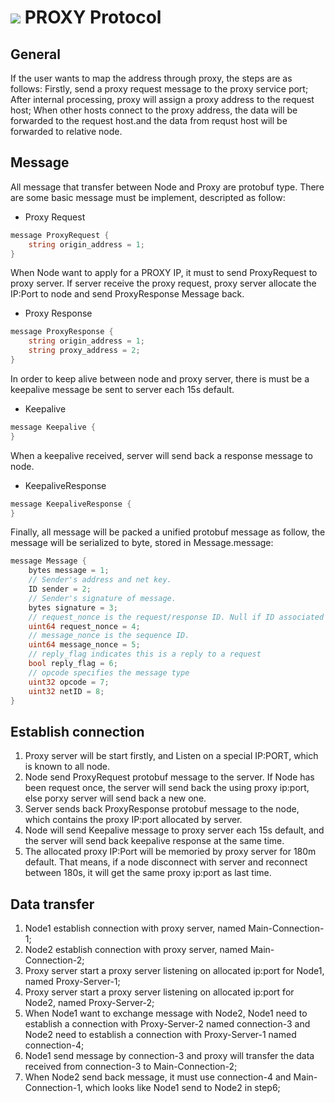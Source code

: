 # ![](https://img.shields.io/badge/status-wip-orange.svg?style=flat-square) PROXY Protocol

## General
If the user wants to map the address through proxy, the steps are as follows: 
Firstly, send a proxy request message to the proxy service port; 
After internal processing, proxy will assign a proxy address to the request host; 
When other hosts connect to the proxy address, the data will be forwarded to the request host.and the data from requst host will be forwarded to relative node.

## Message
All message that transfer between Node and Proxy are protobuf type. There are some basic message must be implement, descripted as follow:
- Proxy Request
```go
message ProxyRequest {
    string origin_address = 1;
}
```
When Node want to apply for a PROXY IP, it must to send ProxyRequest to proxy server. If server receive the proxy request, proxy server allocate the IP:Port to node and send ProxyResponse Message back.
- Proxy Response
```go
message ProxyResponse {
    string origin_address = 1;
    string proxy_address = 2;
}
```
In order to keep alive between node and proxy server, there is must be a keepalive message be sent to server each 15s default.
- Keepalive
```go
message Keepalive {
}
```
When a keepalive received, server will send back a response message to node.
- KeepaliveResponse
```go
message KeepaliveResponse {
}
```
Finally, all message will be packed a unified protobuf message as follow, the message will be serialized to byte, stored in Message.message:
```go
message Message {
    bytes message = 1;
    // Sender's address and net key.
    ID sender = 2;
    // Sender's signature of message.
    bytes signature = 3;
    // request_nonce is the request/response ID. Null if ID associated to a message is not a request/response.
    uint64 request_nonce = 4;
    // message_nonce is the sequence ID.
    uint64 message_nonce = 5;
    // reply_flag indicates this is a reply to a request
    bool reply_flag = 6;
    // opcode specifies the message type
    uint32 opcode = 7;
    uint32 netID = 8;
}
```
## Establish connection
1. Proxy server will be start firstly, and Listen on a special IP:PORT, which is known to all node.
2. Node send ProxyRequest protobuf message to the server. If Node has been request once, 
the server will send back the using proxy ip:port, else porxy server will send back a new one.
3. Server sends back ProxyResponse protobuf message to the node, which contains the proxy IP:port allocated by server.
4. Node will send Keepalive message to proxy server each 15s default, 
and the server will send back keepalive response at the same time.
5. The allocated proxy IP:Port will be memoried by proxy server for 180m default. 
That means, if a node disconnect with server and reconnect between 180s, it will get the same proxy ip:port as last time.

## Data transfer
1. Node1 establish connection with proxy server, named Main-Connection-1; 
2. Node2 establish connection with proxy server, named Main-Connection-2;
3. Proxy server start a proxy server listening on allocated ip:port for Node1, named Proxy-Server-1;
4. Proxy server start a proxy server listening on allocated ip:port for Node2, named Proxy-Server-2;
5. When Node1 want to exchange message with Node2, Node1 need to establish a connection with Proxy-Server-2 named connection-3 and Node2 need to establish a connection with Proxy-Server-1 named connection-4;
6. Node1 send message by connection-3 and proxy will transfer the data received from connection-3 to Main-Connection-2;
7. When Node2 send back message, it must use connection-4 and Main-Connection-1, which looks like Node1 send to Node2 in step6;
